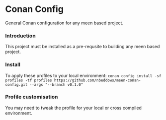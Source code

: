 # Conan Config
General Conan configuration for any meen based project.
### Introduction
This project must be installed as a pre-requsite to building any meen based project.
### Install
To apply these profiles to your local environment:
`conan config install -sf profiles -tf profiles https://github.com/nbeddows/meen-conan-config.git --args "--branch v0.1.0"`
### Profile customisation
You may need to tweak the profile for your local or cross compiled environment.